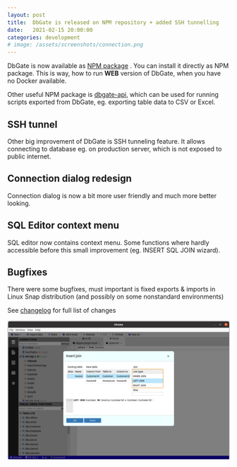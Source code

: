 ```yaml
---
layout: post
title:  DbGate is released on NPM repository + added SSH tunnelling
date:   2021-02-15 20:00:00
categories: development
# image: /assets/screenshots/connection.png
---
```


DbGate is now available as [NPM package](https://www.npmjs.com/package/dbgate) . You can install it directly as NPM package. This is way, how to run **WEB** version of DbGate, when you have no Docker available.

Other useful NPM package is [dbgate-api](https://www.npmjs.com/package/dbgate-api), which can be used for running scripts exported from DbGate, eg. exporting table data to CSV or Excel.

## SSH tunnel
Other big improvement of DbGate is SSH tunneling feature. It allows connecting to database eg. on production server, which is not exposed to public internet.

## Connection dialog redesign
Connection dialog is now a bit more user friendly and much more better looking.

## SQL Editor context menu
SQL editor now contains context menu. Some functions where hardly accessible before this small improvement (eg. INSERT SQL JOIN wizard).

## Bugfixes
There were some bugfixes, must important is fixed exports & imports in Linux Snap distribution (and possibly on some nonstandard environments)

See [changelog](https://github.com/dbgate/dbgate/blob/master/CHANGELOG.md) for full list of changes

![screenshot](/assets/screenshots/joinwizard.png)
